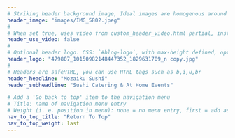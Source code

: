 ```yaml
---
# Striking header background image, Ideal images are homogenous around the centre and contrasting to the text. Non-ideal images can use `title_guard`
header_image: "images/IMG_5802.jpeg"
#
# When set true, uses video from custom_header_video.html partial, instead of header_image
header_use_video: false
#
# Optional header logo. CSS: `#blog-logo`, with max-height defined, optimize to prevent scaling
header_logo: "479807_10150982148447352_1829631709_n copy.jpg"
#
# Headers are safeHTML, you can use HTML tags such as b,i,u,br
header_headline: "Mozaiku Sushi"
header_subheadline: "Sushi Catering & At Home Events"

# Add a 'Go back to top' item to the navigation menu
# Title: name of navigation menu entry
# Weight (i. e. position in menu): none = no menu entry, first = add as first entry, last = ad as last entry
nav_to_top_title: "Return To Top"
nav_to_top_weight: last
---
```


